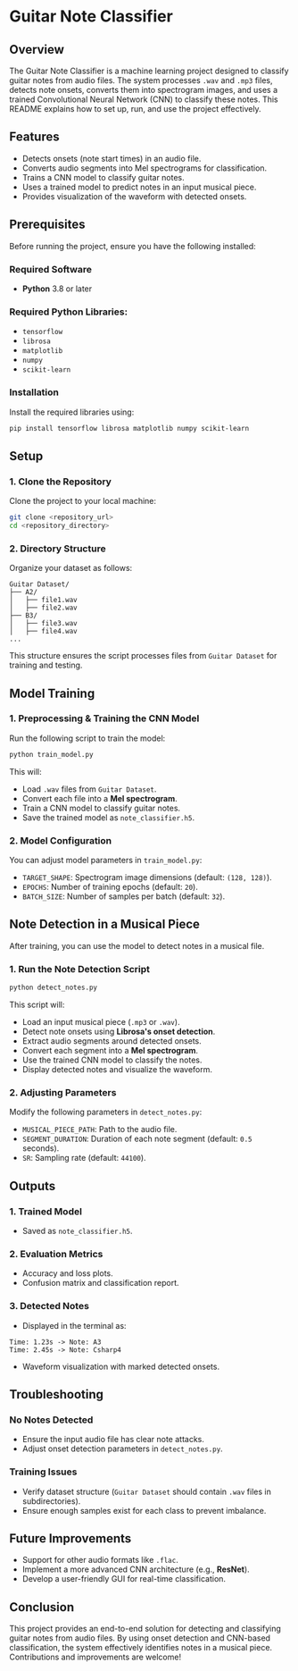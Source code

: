 # Guitar Note Classifier

## Overview
The Guitar Note Classifier is a machine learning project designed to classify guitar notes from audio files. The system processes `.wav` and `.mp3` files, detects note onsets, converts them into spectrogram images, and uses a trained Convolutional Neural Network (CNN) to classify these notes. This README explains how to set up, run, and use the project effectively.

## Features
- Detects onsets (note start times) in an audio file.
- Converts audio segments into Mel spectrograms for classification.
- Trains a CNN model to classify guitar notes.
- Uses a trained model to predict notes in an input musical piece.
- Provides visualization of the waveform with detected onsets.

## Prerequisites
Before running the project, ensure you have the following installed:

### Required Software
- **Python** 3.8 or later

### Required Python Libraries:
- `tensorflow`
- `librosa`
- `matplotlib`
- `numpy`
- `scikit-learn`

### Installation
Install the required libraries using:
```sh
pip install tensorflow librosa matplotlib numpy scikit-learn
```

## Setup

### 1. Clone the Repository
Clone the project to your local machine:
```sh
git clone <repository_url>
cd <repository_directory>
```

### 2. Directory Structure
Organize your dataset as follows:
```
Guitar Dataset/
├── A2/
│   ├── file1.wav
│   ├── file2.wav
├── B3/
│   ├── file3.wav
│   ├── file4.wav
...
```
This structure ensures the script processes files from `Guitar Dataset` for training and testing.

## Model Training

### 1. Preprocessing & Training the CNN Model
Run the following script to train the model:
```sh
python train_model.py
```
This will:
- Load `.wav` files from `Guitar Dataset`.
- Convert each file into a **Mel spectrogram**.
- Train a CNN model to classify guitar notes.
- Save the trained model as `note_classifier.h5`.

### 2. Model Configuration
You can adjust model parameters in `train_model.py`:
- `TARGET_SHAPE`: Spectrogram image dimensions (default: `(128, 128)`).
- `EPOCHS`: Number of training epochs (default: `20`).
- `BATCH_SIZE`: Number of samples per batch (default: `32`).

## Note Detection in a Musical Piece
After training, you can use the model to detect notes in a musical file.

### 1. Run the Note Detection Script
```sh
python detect_notes.py
```
This script will:
- Load an input musical piece (`.mp3` or `.wav`).
- Detect note onsets using **Librosa's onset detection**.
- Extract audio segments around detected onsets.
- Convert each segment into a **Mel spectrogram**.
- Use the trained CNN model to classify the notes.
- Display detected notes and visualize the waveform.

### 2. Adjusting Parameters
Modify the following parameters in `detect_notes.py`:
- `MUSICAL_PIECE_PATH`: Path to the audio file.
- `SEGMENT_DURATION`: Duration of each note segment (default: `0.5` seconds).
- `SR`: Sampling rate (default: `44100`).

## Outputs

### 1. Trained Model
- Saved as `note_classifier.h5`.

### 2. Evaluation Metrics
- Accuracy and loss plots.
- Confusion matrix and classification report.

### 3. Detected Notes
- Displayed in the terminal as:
```
Time: 1.23s -> Note: A3
Time: 2.45s -> Note: Csharp4
```
- Waveform visualization with marked detected onsets.

## Troubleshooting

### No Notes Detected
- Ensure the input audio file has clear note attacks.
- Adjust onset detection parameters in `detect_notes.py`.

### Training Issues
- Verify dataset structure (`Guitar Dataset` should contain `.wav` files in subdirectories).
- Ensure enough samples exist for each class to prevent imbalance.

## Future Improvements
- Support for other audio formats like `.flac`.
- Implement a more advanced CNN architecture (e.g., **ResNet**).
- Develop a user-friendly GUI for real-time classification.

## Conclusion
This project provides an end-to-end solution for detecting and classifying guitar notes from audio files. By using onset detection and CNN-based classification, the system effectively identifies notes in a musical piece. Contributions and improvements are welcome!

